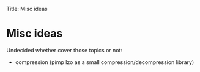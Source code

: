 Title: Misc ideas

Misc ideas
==========

Undecided whether cover those topics or not:

-   compression (pimp lzo as a small compression/decompression library)
